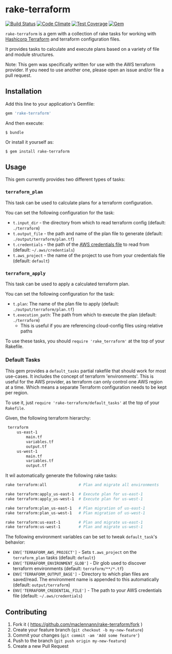 # rake-terraform

[![Build Status](https://travis-ci.org/maclennann/rake-terraform.svg?branch=master)](https://travis-ci.org/maclennann/rake-terraform)
[![Code Climate](https://codeclimate.com/github/maclennann/rake-terraform/badges/gpa.svg)](https://codeclimate.com/github/maclennann/rake-terraform)
[![Test Coverage](https://codeclimate.com/github/maclennann/rake-terraform/badges/coverage.svg)](https://codeclimate.com/github/maclennann/rake-terraform)
[![Gem](https://img.shields.io/gem/dtv/rake-terraform.svg)]()

`rake-terraform` is a gem with a collection of rake tasks for working with [Hashicorp Terraform](https://terraform.io)
 and terraform configuration files.

 It provides tasks to calculate and execute plans based on a variety of file and module structures.

 Note: This gem was specifically written for use with the AWS terraform provider. If you need to use another one,
 please open an issue and/or file a pull request.

## Installation

Add this line to your application's Gemfile:

```ruby
gem 'rake-terraform'
```

And then execute:

    $ bundle

Or install it yourself as:

    $ gem install rake-terraform

## Usage

This gem currently provides two different types of tasks:

### `terraform_plan`
This task can be used to calculate plans for a terraform configuration.

You can set the following configuration for the task:

* `t.input_dir` - the directory from which to read terraform config (default: `./terraform`)
* `t.output_file` - the path and name of the plan file to generate (default: `./output/terraform/plan.tf`)
* `t.credentials` - the path of the [AWS credentials file](http://docs.aws.amazon.com/cli/latest/userguide/cli-chap-getting-started.html#cli-config-files) to read from (default: `~/.aws/credentials`)
* `t.aws_project` - the name of the project to use from your credentials file (default: `default`)

### `terraform_apply`
This task can be used to apply a calculated terraform plan.

You can set the following configuration for the task:

* `t.plan`: The name of the plan file to apply (default: `./output/terraform/plan.tf`)
* `t.execution_path`: The path from which to execute the plan (default: `./terraform`)
    * This is useful if you are referencing cloud-config files using relative paths

To use these tasks, you should `require 'rake_terraform'` at the top of your Rakefile.

### Default Tasks

This gem provides a `default_tasks` partial rakefile that should work for most use-cases.
It includes the concept of terraform 'environments'. This is useful for the AWS provider,
as terraform can only control one AWS region at a time. Which means a separate Terraform
configuration needs to be kept per region.

To use it, just `require 'rake-terraform/default_tasks'` at the top of your `Rakefile`.

Given, the following terraform hierarchy:
```bash
 terraform
     us-east-1
         main.tf
         variables.tf
         output.tf
     us-west-1
         main.tf
         variables.tf
         output.tf
```

It wil automatically generate the following rake tasks:

```bash
rake terraform:all              # Plan and migrate all environments

rake terraform:apply_us-east-1  # Execute plan for us-east-1
rake terraform:apply_us-west-1  # Execute plan for us-west-1

rake terraform:plan_us-east-1   # Plan migration of us-east-1
rake terraform:plan_us-west-1   # Plan migration of us-west-1

rake terraform:us-east-1        # Plan and migrate us-east-1
rake terraform:us-west-1        # Plan and migrate us-west-1
```

The following environment variables can be set to tweak `default_task`'s behavior:
* `ENV['TERRAFORM_AWS_PROJECT']` - Sets `t.aws_project` on the `terraform_plan` tasks (default: `default`)
* `ENV['TERRAFORM_ENVIRONMENT_GLOB']` - Dir glob used to discover terraform environments (default: `terraform/**/*.tf`)
* `ENV['TERRAFORM_OUTPUT_BASE']` - Directory to which plan files are saved/read. The environment name is appended to this automatically (default: `output/terraform`)
* `ENV['TERRAFORM_CREDENTIAL_FILE']` - The path to your AWS credentials file (default: `~/.aws/credentials`)

## Contributing

1. Fork it ( https://github.com/maclennann/rake-terraform/fork )
2. Create your feature branch (`git checkout -b my-new-feature`)
3. Commit your changes (`git commit -am 'Add some feature'`)
4. Push to the branch (`git push origin my-new-feature`)
5. Create a new Pull Request
